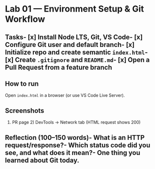  # Lab 01 — Environment Setup & Git Workflow
 ## Tasks- [x] Install Node LTS, Git, VS Code- [x] Configure Git user and default branch- [x] Initialize repo and create semantic `index.html`- [x] Create `.gitignore` and `README.md`- [x] Open a Pull Request from a feature branch
 ## How to run
 Open `index.html` in a browser (or use VS Code Live Server).
 ## Screenshots
 1) PR page  2) DevTools → Network tab (HTML request shows 200)
 ## Reflection (100–150 words)- What is an HTTP request/response?- Which status code did you see, and what does it mean?- One thing you learned about Git today.